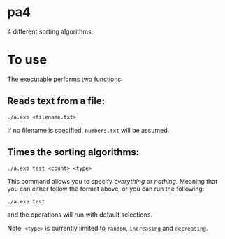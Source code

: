 # pa4
4 different sorting algorithms.

# To use
The executable performs two functions:
## Reads text from a file:
```
./a.exe <filename.txt>
```
If no filename is specified, `numbers.txt` will be assumed.

## Times the sorting algorithms:
```
./a.exe test <count> <type>
```
This command allows you to specify _everything_ or _nothing_. Meaning that you can either follow the format above, or you can run the following:
```
./a.exe test
```
and the operations will run with default selections.

Note: `<type>` is currently limited to `random`, `increasing` and `decreasing`.
